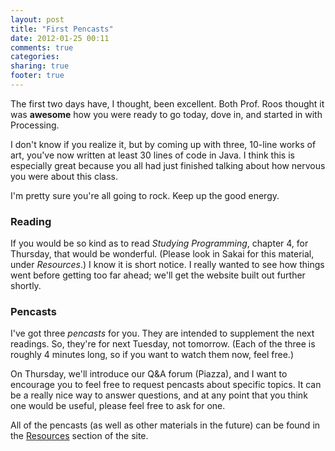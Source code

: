 ```yaml
---
layout: post
title: "First Pencasts"
date: 2012-01-25 00:11
comments: true
categories: 
sharing: true
footer: true 
---
```


The first two days have, I thought, been excellent. Both Prof. Roos thought it was **awesome** how you were ready to go today, dove in, and started in with Processing.

I don't know if you realize it, but by coming up with three, 10-line works of art, you've now written at least 30 lines of code in Java. I think this is especially great because you all had just finished talking about how nervous you were about this class.

I'm pretty sure you're all going to rock. Keep up the good energy.

### Reading

If you would be so kind as to read *Studying Programming*, chapter 4, for Thursday, that would be wonderful. (Please look in Sakai for this material, under *Resources*.) I know it is short notice. I really wanted to see how things went before getting too far ahead; we'll get the website built out further shortly.

### Pencasts

I've got three *pencasts* for you. They are intended to supplement the next readings. So, they're for next Tuesday, not tomorrow. (Each of the three is roughly 4 minutes long, so if you want to watch them now, feel free.)

On Thursday, we'll introduce our Q&A forum (Piazza), and I want to encourage you to feel free to request pencasts about specific topics. It can be a really nice way to answer questions, and at any point that you think one would be useful, please feel free to ask for one.

All of the pencasts (as well as other materials in the future) can be found in the [Resources](http://rockalypse.org/courses/cmpsc195sp12/resources/) section of the site.